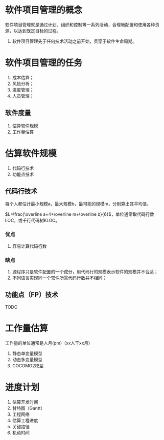 # 软件项目管理的概念
软件项目管理就是通过计划、组织和控制等一系列活动，合理地配置和使用各种资源，以达到既定目标的过程。

1. 软件项目管理先于任何技术活动之前开始，贯穿于软件生命周期。

# 软件项目管理的任务
1. 成本估算；
1. 风险分析；
1. 进度管理；
1. 人员管理；


## 软件度量
1. 估算软件规模
1. 工作量估算

# 估算软件规模
1. 代码行技术
1. 功能点技术

## 代码行技术
每个人都估计最小规模a，最大规模b，最可能的规模m，分别算出其平均值。

$L=\frac{\overline a+4*\overline m+\overline b}{6}$，单位通常取代码行数LOC，或千行代码树KLOC。

### 优点
1. 容易计算代码行数

### 缺点
1. 源程序只是软件配置的一个成分，用代码行的规模表示软件的规模并不合适；
1. 不同语言实现同一个软件所需代码行数并不相同；


## 功能点（FP）技术
TODO

# 工作量估算
工作量的单位通常是人月(pm)（xx人干xx月）

1. 静态单变量模型
1. 动态多变量模型
1. COCOMO2模型



# 进度计划
1. 估算开发时间
1. 甘特图（Gantt）
1. 工程网络
1. 估算工程进度
1. 关键路径
1. 机动时间



